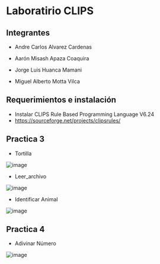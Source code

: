 # Laboratirio CLIPS

## Integrantes 
- Andre Carlos Alvarez Cardenas

- Aarón Misash Apaza Coaquira

- Jorge Luis Huanca Mamani

- Miguel Alberto Motta Vilca
## Requerimientos e instalación

- Instalar CLIPS Rule Based Programming Language V6.24
- https://sourceforge.net/projects/clipsrules/

## Practica 3

- Tortilla 

![image](https://user-images.githubusercontent.com/70419764/163888314-e65bbc8d-0073-4186-afbc-26410e76584a.png)

- Leer_archivo 

![image](https://user-images.githubusercontent.com/70419764/163878176-74fcc3f3-77ac-4171-832c-2348ea6e6fef.png)

- Identificar Animal

![image](https://user-images.githubusercontent.com/70419764/163888798-9f307445-1c7e-4720-8875-9ae78a2a3b68.png)



## Practica 4

- Adivinar Número 

![image](https://user-images.githubusercontent.com/70419764/163887755-412004ee-f693-4b35-af2c-2ea04755307b.png)


